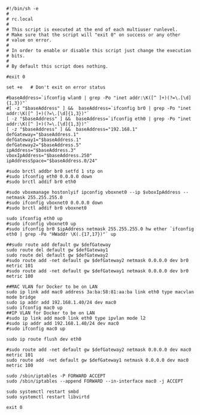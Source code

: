     #!/bin/sh -e
    #
    # rc.local
    #
    # This script is executed at the end of each multiuser runlevel.
    # Make sure that the script will "exit 0" on success or any other
    # value on error.
    #
    # In order to enable or disable this script just change the execution
    # bits.
    #
    # By default this script does nothing.

    #exit 0

    set +e   # Don't exit on error status

    #baseAddress=`ifconfig wlan0 | grep -Po "inet addr:\K([^ ]+)(?=\.[\d]{1,3})"` 
    #[ -z "$baseAddress" ] &&  baseAddress=`ifconfig br0 | grep -Po "inet addr:\K([^ ]+)(?=\.[\d]{1,3})"` 
    [ -z "$baseAddress" ] &&  baseAddress=`ifconfig eth0 | grep -Po "inet addr:\K([^ ]+)(?=\.[\d]{1,3})"` 
    [ -z "$baseAddress" ] &&  baseAddress="192.168.1"
    defGateway="$baseAddress.1"
    defGateway1="$baseAddress.1"
    defGateway2="$baseAddress.5"
    ipAddress="$baseAddress.3"
    vboxIpAddress="$baseAddress.250"
    ipAddressSpace="$baseAddress.0/24"

    #sudo brctl addbr br0 setfd 1 stp on
    #sudo ifconfig eth0 0.0.0.0 down
    #sudo brctl addif br0 eth0

    #sudo vboxmanage hostonlyif ipconfig vboxnet0 --ip $vboxIpAddress --netmask 255.255.255.0
    #sudo ifconfig vboxnet0 0.0.0.0 down
    #sudo brctl addif br0 vboxnet0

    sudo ifconfig eth0 up
    #sudo ifconfig vboxnet0 up
    #sudo ifconfig br0 $ipAddress netmask 255.255.255.0 hw ether `ifconfig eth0 | grep -Po "HWaddr \K(.{17,17})"` up

    ##sudo route add default gw $defGateway
    sudo route del default gw $defGateway1
    sudo route del default gw $defGateway2
    #sudo route add -net default gw $defGateway2 netmask 0.0.0.0 dev br0 metric 101
    #sudo route add -net default gw $defGateway1 netmask 0.0.0.0 dev br0 metric 100

    ##MAC VLAN for Docker to be on LAN
    sudo ip link add mac0 address 3a:ba:58:81:aa:ba link eth0 type macvlan mode bridge
    sudo ip addr add 192.168.1.40/24 dev mac0
    sudo ifconfig mac0 up
    ##IP VLAN for Docker to be on LAN
    #sudo ip link add mac0 link eth0 type ipvlan mode l2
    #sudo ip addr add 192.168.1.40/24 dev mac0
    #sudo ifconfig mac0 up

    sudo ip route flush dev eth0

    #sudo route add -net default gw $defGateway2 netmask 0.0.0.0 dev mac0 metric 101
    sudo route add -net default gw $defGateway1 netmask 0.0.0.0 dev mac0 metric 100

    sudo /sbin/iptables -P FORWARD ACCEPT
    sudo /sbin/iptables --append FORWARD --in-interface mac0 -j ACCEPT

    sudo systemctl restart smbd
    sudo systemctl restart libvirtd

    exit 0
